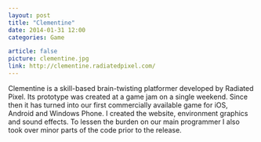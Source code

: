 ```yaml
---
layout: post
title: "Clementine"
date: 2014-01-31 12:00
categories: Game

article: false
picture: clementine.jpg
link: http://clementine.radiatedpixel.com/
---
```


Clementine is a skill-based brain-twisting platformer developed by Radiated Pixel. Its prototype was created at a game jam on a single weekend. Since then it has turned into our first commercially available game for iOS, Android and Windows Phone. I created the website, environment graphics and sound effects. To lessen the burden on our main programmer I also took over minor parts of the code prior to the release.
